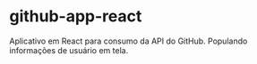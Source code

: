 # github-app-react

Aplicativo em React para consumo da API do GitHub. Populando informações de usuário em tela.
